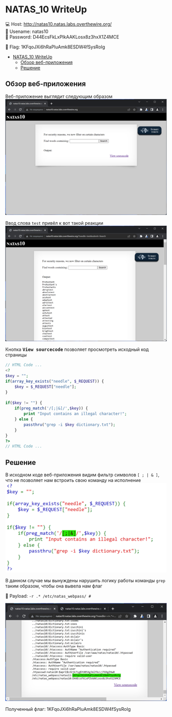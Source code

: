 # NATAS_10 WriteUp
:computer: Host: http://natas10.natas.labs.overthewire.org/  
:bust_in_silhouette: Usename: natas10  
:key: Password: D44EcsFkLxPIkAAKLosx8z3hxX1Z4MCE

:triangular_flag_on_post: Flag: 1KFqoJXi6hRaPluAmk8ESDW4fSysRoIg

- [NATAS\_10 WriteUp](#natas_10-writeup)
  - [Обзор веб-приложения](#обзор-веб-приложения)
  - [Решение](#решение)

## Обзор веб-приложения
<a name="Обзор_веб-приложения"></a> 
Веб-приложение выглядит следующим образом
![Скриншот веб-приложения](./img/natas10/natas10_0.png)

Ввод слова ``test`` привёл к вот такой реакции 
![Скриншот веб-приложения](./img/natas10/natas10_1.png)

Кнопка <kbd>**View sourcecode**</kbd> позволяет просмотреть исходный код страницы
```php
// HTML Code ...
<?
$key = "";
if(array_key_exists("needle", $_REQUEST)) {
    $key = $_REQUEST["needle"];
}

if($key != "") {
    if(preg_match('/[;|&]/',$key)) {
        print "Input contains an illegal character!";
    } else {
        passthru("grep -i $key dictionary.txt");
    }
}
?>
// HTML Code ...
```

## Решение
<a name="Решение"></a>
В исходном коде веб-приложения видим фильтр символов `` [ ; | & ] ``, что не позволяет нам встроить свою команду на исполнение  
![Фильтр ввода](img/natas10/natas10_3.png)

В данном случае мы вынуждены нарушить логику работы команды ``grep`` таким образом, чтобы она вывела нам флаг  

:space_invader: Payload: ``-r .* /etc/natas_webpass/ # ``  

![Получение флага](img/natas10/natas10_4.png)

Полученный флаг: 1KFqoJXi6hRaPluAmk8ESDW4fSysRoIg
